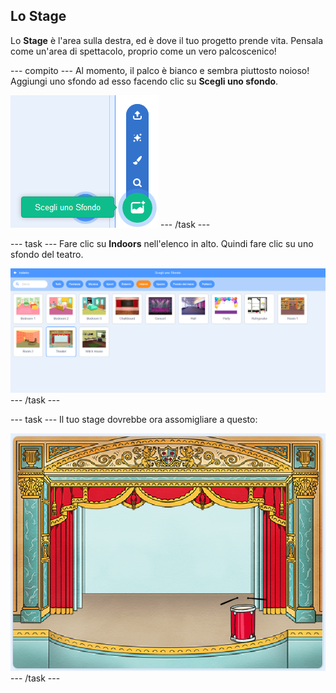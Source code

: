 ## Lo Stage

Lo **Stage** è l'area sulla destra, ed è dove il tuo progetto prende vita. Pensala come un'area di spettacolo, proprio come un vero palcoscenico!

\--- compito \--- Al momento, il palco è bianco e sembra piuttosto noioso! Aggiungi uno sfondo ad esso facendo clic su **Scegli uno sfondo**.

![schermata](images/band-stage-choose.png) \--- /task \---

\--- task \--- Fare clic su **Indoors** nell'elenco in alto. Quindi fare clic su uno sfondo del teatro.

![schermata](images/band-backdrop.png) \--- /task \---

\--- task \--- Il tuo stage dovrebbe ora assomigliare a questo:

![schermata](images/band-stage.png) \--- /task \---